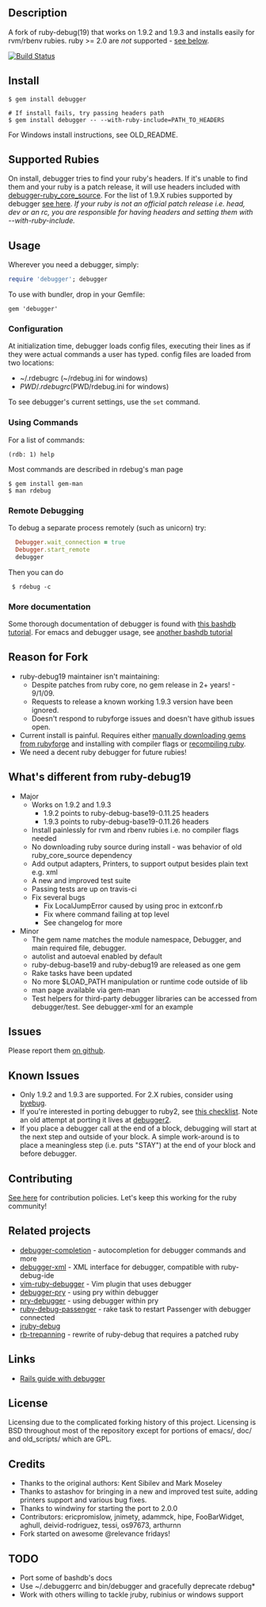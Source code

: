 ## Description
A fork of ruby-debug(19) that works on 1.9.2 and 1.9.3 and installs easily for rvm/rbenv rubies.
ruby >= 2.0 are *not* supported - [see below](#known-issues).

[![Build Status](https://travis-ci.org/cldwalker/debugger.png?branch=master)](https://travis-ci.org/cldwalker/debugger)

## Install

    $ gem install debugger

    # If install fails, try passing headers path
    $ gem install debugger -- --with-ruby-include=PATH_TO_HEADERS

For Windows install instructions, see OLD\_README.


## Supported Rubies
On install, debugger tries to find your ruby's headers. If it's unable to find them and your ruby is
a patch release, it will use headers included with
[debugger-ruby_core_source](https://github.com/cldwalker/debugger-ruby_core_source).  For the list
of 1.9.X rubies supported by debugger [see
here](https://github.com/cldwalker/debugger-ruby_core_source/tree/master/lib/debugger/ruby_core_source).
*If your ruby is not an official patch release i.e. head, dev or an rc, you are responsible for
having headers and setting them with --with-ruby-include.*

## Usage

Wherever you need a debugger, simply:

```ruby
require 'debugger'; debugger
```

To use with bundler, drop in your Gemfile:

    gem 'debugger'

### Configuration

At initialization time, debugger loads config files, executing their lines
as if they were actual commands a user has typed. config files are loaded
from two locations:

* ~/.rdebugrc (~/rdebug.ini for windows)
* $PWD/.rdebugrc ($PWD/rdebug.ini for windows)

To see debugger's current settings, use the `set` command.

### Using Commands

For a list of commands:

    (rdb: 1) help

Most commands are described in rdebug's man page

    $ gem install gem-man
    $ man rdebug

### Remote Debugging

To debug a separate process remotely (such as unicorn) try:

```ruby
  Debugger.wait_connection = true
  Debugger.start_remote
  debugger
```

Then you can do

     $ rdebug -c

### More documentation

Some thorough documentation of debugger is found with [this bashdb
tutorial](http://bashdb.sourceforge.net/ruby-debug.html). For emacs and debugger
usage, see [another bashdb
tutorial](http://bashdb.sourceforge.net/ruby-debug/rdebug-emacs.html)

## Reason for Fork

* ruby-debug19 maintainer isn't maintaining:
  * Despite patches from ruby core, no gem release in 2+ years! - 9/1/09.
  * Requests to release a known working 1.9.3 version have been ignored.
  * Doesn't respond to rubyforge issues and doesn't have github issues open.
* Current install is painful. Requires either [manually downloading gems from rubyforge](
  http://blog.wyeworks.com/2011/11/1/ruby-1-9-3-and-ruby-debug) and installing with compiler flags
  or [recompiling
  ruby](http://blog.sj26.com/post/12146951658/updated-using-ruby-debug-on-ruby-1-9-3-p0).
* We need a decent ruby debugger for future rubies!

## What's different from ruby-debug19

* Major
  * Works on 1.9.2 and 1.9.3
    * 1.9.2 points to ruby-debug-base19-0.11.25 headers
    * 1.9.3 points to ruby-debug-base19-0.11.26 headers
  * Install painlessly for rvm and rbenv rubies i.e. no compiler flags needed
  * No downloading ruby source during install - was behavior of old ruby_core_source dependency
  * Add output adapters, Printers, to support output besides plain text e.g. xml
  * A new and improved test suite
  * Passing tests are up on travis-ci
  * Fix several bugs
    * Fix LocalJumpError caused by using proc in extconf.rb
    * Fix where command failing at top level
    * See changelog for more
* Minor
  * The gem name matches the module namespace, Debugger, and main required file, debugger.
  * autolist and autoeval enabled by default
  * ruby-debug-base19 and ruby-debug19 are released as one gem
  * Rake tasks have been updated
  * No more $LOAD_PATH manipulation or runtime code outside of lib
  * man page available via gem-man
  * Test helpers for third-party debugger libraries can be accessed from debugger/test. See debugger-xml for an example

## Issues
Please report them [on github](http://github.com/cldwalker/debugger/issues).

## Known Issues
* Only 1.9.2 and 1.9.3 are supported. For 2.X rubies, consider using [byebug](https://github.com/deivid-rodriguez/byebug).
* If you're interested in porting debugger to ruby2, see [this
  checklist](https://github.com/cldwalker/debugger/issues/125#issuecomment-43353446). Note an old attempt at porting it lives at
  [debugger2](https://github.com/ko1/debugger2).
* If you place a debugger call at the end of a block, debugging will start at the next step and
  outside of your block. A simple work-around is to place a meaningless step (i.e. puts "STAY")
  at the end of your block and before debugger.

## Contributing
[See here](http://tagaholic.me/contributing.html) for contribution policies.
Let's keep this working for the ruby community!

## Related projects

* [debugger-completion](https://github.com/cldwalker/debugger-completion) - autocompletion for
  debugger commands and more
* [debugger-xml](https://github.com/astashov/debugger-xml) - XML interface for debugger, compatible
  with ruby-debug-ide
* [vim-ruby-debugger](https://github.com/astashov/vim-ruby-debugger) - Vim plugin that uses debugger
* [debugger-pry](https://github.com/pry/debugger-pry) - using pry within debugger
* [pry-debugger](https://github.com/nixme/pry-debugger) - using debugger within pry
* [ruby-debug-passenger](https://github.com/davejamesmiller/ruby-debug-passenger) - rake task to
  restart Passenger with debugger connected
* [jruby-debug](https://github.com/jruby/jruby-debug)
* [rb-trepanning](https://github.com/rocky/rb-trepanning) - rewrite of ruby-debug that requires a
  patched ruby

## Links

* [Rails guide with debugger](http://guides.rubyonrails.org/debugging_rails_applications.html)

## License

Licensing due to the complicated forking history of this project. Licensing is BSD throughout most
of the repository except for portions of emacs/, doc/ and old_scripts/ which are GPL.

## Credits

* Thanks to the original authors: Kent Sibilev and Mark Moseley
* Thanks to astashov for bringing in a new and improved test suite, adding printers support and various bug fixes.
* Thanks to windwiny for starting the port to 2.0.0
* Contributors: ericpromislow, jnimety, adammck, hipe, FooBarWidget, aghull, deivid-rodriguez,
  tessi, os97673, arthurnn
* Fork started on awesome @relevance fridays!

## TODO

* Port some of bashdb's docs
* Use ~/.debuggerrc and bin/debugger and gracefully deprecate rdebug*
* Work with others willing to tackle jruby, rubinius or windows support
